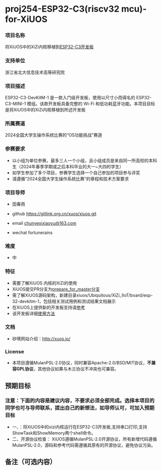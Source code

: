# proj254-ESP32-C3(riscv32 mcu)-for-XiUOS
### 项目名称
将XiUOS中的XiZi内核移植到[ESP32-C3开发板](https://docs.espressif.com/projects/esp-idf/zh_CN/latest/esp32c3/hw-reference/esp32c3/user-guide-devkitm-1.html)

### 支持单位  
浙江省北大信息技术高等研究院

### 项目描述
ESP32-C3-DevKitM-1 是一款入门级开发板，使用以尺寸小而得名的 ESP32-C3-MINI-1 模组。该款开发板具备完整的 Wi-Fi 和低功耗蓝牙功能。本项目目标是将XiUOS中的XiZi内核移植到所述开发板


### 所属赛道

2024全国大学生操作系统比赛的“OS功能挑战”赛道



### 参赛要求

- 以小组为单位参赛，最多三人一个小组，且小组成员是来自同一所高校的本科生（2024年春季学期或之后本科毕业的大一~大四的学生）
- 如学生参加了多个项目，参赛学生选择一个自己参加的项目参与评奖
- 请遵循“2024全国大学生操作系统比赛”的章程和技术方案要求



### 项目导师

* 田春雨

* github https://gitlink.org.cn/xuos/xiuos.git

* email chunyexixiaoyu@163.com

* wechat  fortunerains



### 难度

* 中



### 特征

* 需要了解XiUOS 内核的XiZi的使用
* XiUOS提交PR分支为[prepare_for_master分支](https://www.gitlink.org.cn/xuos/xiuos/tree/prepare_for_master)
* 需了解XiUOS源码架构，新建目录xiuos/Ubiquitous/XiZi_IIoT/board/esp-32-devkitm-1，包括相关测试用例和测试结果文档展示
* 在XiUOS上提供新的开发板支持请[参考](https://www.gitlink.org.cn/xuos/xiuos/tree/prepare_for_master/Ubiquitous%2FXiZi_IIoT%2Fboard%2Fedu-arm32)
* 该开发板详细[使用方法](https://docs.espressif.com/projects/esp-idf/zh_CN/latest/esp32c3/hw-reference/esp32c3/user-guide-devkitm-1.html)



### 文档

* 矽璓网站介绍：http://xuos.io/



### License

* 本项目遵循MulanPSL-2.0协议，同时兼容Apache-2.0/BSD/MIT协议，**不兼容GPL协议**，其他协议如果与木兰协议不冲突也可兼容。



## 预期目标

### 注意：下面的内容是建议内容，不要求必须全部完成。选择本项目的同学也可与导师联系，提出自己的新想法，如导师认可，可加入预期目标

* 一、：将XiUOS中的xizi内核运行在ESP32-C3开发板,支持串口打印,支持ShowTask和ShowMemory两个shell命令。
* 二、开源协议检查：
XiUOS遵循MulanPSL-2.0开源协议，所有新增代码遵循MulanPSL-2.0，源码和参考代码需遵循其原有的开源协议，避免协议污染。

## 备注（可选内容）